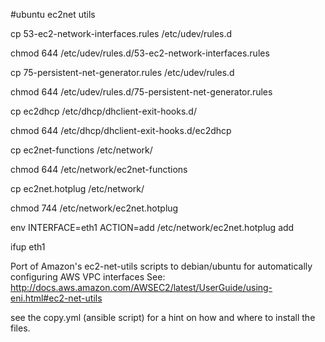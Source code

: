 #ubuntu ec2net utils

cp 53-ec2-network-interfaces.rules /etc/udev/rules.d

chmod 644 /etc/udev/rules.d/53-ec2-network-interfaces.rules

cp 75-persistent-net-generator.rules /etc/udev/rules.d

chmod 644 /etc/udev/rules.d/75-persistent-net-generator.rules

cp ec2dhcp /etc/dhcp/dhclient-exit-hooks.d/

chmod 644 /etc/dhcp/dhclient-exit-hooks.d/ec2dhcp

cp ec2net-functions /etc/network/

chmod 644 /etc/network/ec2net-functions

cp ec2net.hotplug /etc/network/

chmod 744 /etc/network/ec2net.hotplug
 
env INTERFACE=eth1 ACTION=add /etc/network/ec2net.hotplug add
 
ifup eth1
 
Port of Amazon's ec2-net-utils scripts to debian/ubuntu for automatically configuring AWS VPC interfaces
See: http://docs.aws.amazon.com/AWSEC2/latest/UserGuide/using-eni.html#ec2-net-utils

see the copy.yml (ansible script) for a hint on how and where to install the files.

